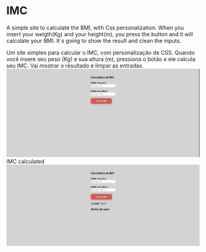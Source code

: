 # IMC
A simple site to calculate the BMI, with Css personalization. When you insert your weigth(Kg) and your height(m), you press the button and it will calculate your BMI. It´s going to show the result and clean the inputs.

Um site simples para calcular o IMC, com personalização de CSS. Quando você insere seu peso (Kg) e sua altura (m), pressiona o botão e ele calcula seu IMC. Vai mostrar o resultado e limpar as entradas.
<br />
![Tela](tela.png)
<br />
IMC calculated
![Calculado](imc_calculado.png)
